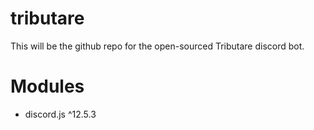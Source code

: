 # tributare

This will be the github repo for the open-sourced Tributare discord bot.

# Modules
- discord.js ^12.5.3
